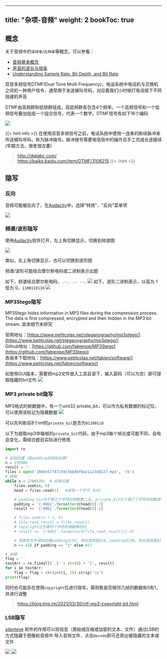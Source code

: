 
---
title: "杂项-音频" 
weight: 2
bookToc: true
---

## 概念

关于音频中的`采样率`/`比特率`等概念，可以参看：
- [音频基本概念](http://www.zhangdongxuan.com/2018/09/08/%E9%9F%B3%E9%A2%91%E5%9F%BA%E6%9C%AC%E6%A6%82%E5%BF%B5/)
- [声音的波长与频率](https://zhuanlan.zhihu.com/p/656452163)
- [Understanding Sample Rate, Bit Depth, and Bit Rate](https://www.headphonesty.com/2019/07/sample-rate-bit-depth-bit-rate/)

双音多频信号DTMF(Dual Tone Multi Frequency)，电话系统中电话机与交换机之间的一种用户信令，通常用于发送被叫号码，对应着我们小时候打电话按下不同按键的声音

DTMF由高频群和低频群组成，高低频群各包含4个频率。一个高频信号和一个低频信号叠加组成一个组合信号，代表一个数字。DTMF信号有如下16个编码

![](/data/image/DTMF.jpg)

{{< hint info >}}
在使用双音多频信号之前，电话系统中使用一连串的断续脉冲来传送被叫号码，称为脉冲拨号。脉冲拨号需要电信局中的操作员手工完成长途接续(早期方法，很老很古董)

> http://dialabc.com/  
> https://baike.baidu.com/item/DTMF/3106215
{{< /hint >}}

## 隐写

### 反向

音频可能被反向了，在[Audacity](https://www.audacityteam.org/download/mac/)中，选择"特效"、"反向"菜单项

![](/data/image/Audacity_reverse.jpg)


### 频谱/波形隐写

使用[Audacity](https://www.audacityteam.org/download/mac/)软件打开，左上角切换显示，切换到频谱图

![](/data/image/audacity_spectrogram.jpg)

类似，左上角切换显示，也可以切换到波形图

频谱/波形可能结合摩尔斯电码或二进制表示出题

如下，频谱结合摩尔斯电码，`.-.. .- --.`
![](/data/image/Audacity_morse_code.jpg)
如下，波形二进制表示，以高为 1 低为 0，`1100110110`
![](/data/image/Audacity_binary_code.jpg)

### MP3Stego隐写

MP3Stego hides information in MP3 files during the compression process. The data is first compressed, encrypted and then hidden in the MP3 bit stream. 具体细节未研究

官网地址：[https://www.petitcolas.net/steganography/mp3stego/](https://www.petitcolas.net/steganography/mp3stego/)  
Github地址：[https://github.com/fabienpe/MP3Stego](https://github.com/fabienpe/MP3Stego)  
各版本下载地址：[https://www.petitcolas.net/fabien/software/](https://www.petitcolas.net/fabien/software/)  

如使用GUI版本，需要把mp3文件放入工具目录下，输入密码（可以为空）即可提取隐藏的txt文件
![](/data/image/MP3Steno.jpg)

### MP3 private bit隐写

MP3格式的帧数据中，有一个uint32 private_bit，可以作为私有数据的标记位，可以使用该标记为隐藏数据
![](/data/image/MF_private_bit.jpg)

可以先判断前8个mf的`private_bit`是否为`01100110`

以下为提取mp3中每帧的`private_bit`代码，由于mp3每个帧长度可能不同，会有会变化，需结合题目实际进行修改
```python
import re

# 起始位置（是padding的起始位置）
n = 235986
result = ''
files = open('1666e57f47234c5b84bf0a21a23d8227.mp3', 'rb')
# 提取
while n < 2706539:  # 结束位置
    files.seek(n, 0)
    head = files.read(1)   #读取一个字节（8位)

    # padding_bit位于第三个字符的倒数第二位, private_bit位于第三个字符的倒数第一位
    padding = '{:08b}'.format(ord(head))[-2]
    result += '{:08b}'.format(ord(head))[-1]

    # files.seek(n + 1, 0)
    # file_read_result = files.read(1)
    # copyright位于第四个字符的倒数第四位
    # result += '{:08b}'.format(ord(file_read_result))[-4]

    # 观察本文件得知如果padding位为1，帧长度就是418，padding位为0，帧长度就是417
    n += 418 if padding == "1" else 417

# 拼接
flag = ''
textArr = re.findall('.{' + str(8) + '}', result)
for i in textArr:
    flag = flag + chr(int(i, 2)).strip('\n')
print(flag)
```

同时也可能存在使用`copyright`位进行隐写，需观察是否相邻几帧的数据有0有1，并进行调整

> https://blog.tms.im/2021/03/30/ctf-mp3-copyright-bit.html

### LSB隐写

[silenteye](https://github.com/achorein/silenteye) 软件的作用可以将信息（原始或压缩或加密的文本、文件）通过LSB的方式隐藏于图像和音频中
导入音频文件，点击`Decode`即可还原出被隐藏的文本或文件

![](/data/image/silenteye_text.jpg)
![](/data/image/silenteye_file.jpg)